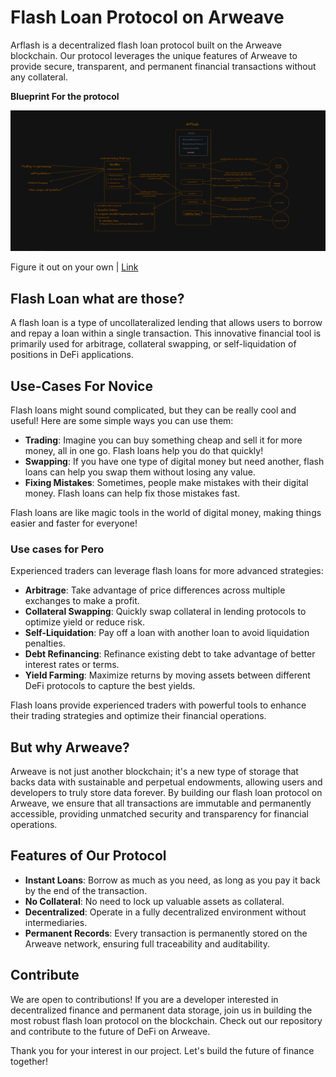 # Flash Loan Protocol on Arweave

Arflash is 
a decentralized flash loan protocol built on the Arweave blockchain. Our protocol leverages the unique features of Arweave to provide secure, transparent, and permanent financial transactions without any collateral.


**Blueprint For the protocol**

![alt text](./Assets/image.png)

Figure it out on your own | [Link](https://excalidraw.com/#room=87d6fe615f69235eef84,pPqvjaqty2HC5ZDZo4V2-g)



## Flash Loan what are those?

A flash loan is a type of uncollateralized lending that allows users to borrow and repay a loan within a single transaction. This innovative financial tool is primarily used for arbitrage, collateral swapping, or self-liquidation of positions in DeFi applications.


## Use-Cases For Novice

Flash loans might sound complicated, but they can be really cool and useful! Here are some simple ways you can use them:

- **Trading**: Imagine you can buy something cheap and sell it for more money, all in one go. Flash loans help you do that quickly!
- **Swapping**: If you have one type of digital money but need another, flash loans can help you swap them without losing any value.
- **Fixing Mistakes**: Sometimes, people make mistakes with their digital money. Flash loans can help fix those mistakes fast.

Flash loans are like magic tools in the world of digital money, making things easier and faster for everyone!

### Use cases for Pero

Experienced traders can leverage flash loans for more advanced strategies:

- **Arbitrage**: Take advantage of price differences across multiple exchanges to make a profit.
- **Collateral Swapping**: Quickly swap collateral in lending protocols to optimize yield or reduce risk.
- **Self-Liquidation**: Pay off a loan with another loan to avoid liquidation penalties.
- **Debt Refinancing**: Refinance existing debt to take advantage of better interest rates or terms.
- **Yield Farming**: Maximize returns by moving assets between different DeFi protocols to capture the best yields.

Flash loans provide experienced traders with powerful tools to enhance their trading strategies and optimize their financial operations.



## But why Arweave?

Arweave is not just another blockchain; it's a new type of storage that backs data with sustainable and perpetual endowments, allowing users and developers to truly store data forever. By building our flash loan protocol on Arweave, we ensure that all transactions are immutable and permanently accessible, providing unmatched security and transparency for financial operations.

## Features of Our Protocol

- **Instant Loans**: Borrow as much as you need, as long as you pay it back by the end of the transaction.
- **No Collateral**: No need to lock up valuable assets as collateral.
- **Decentralized**: Operate in a fully decentralized environment without intermediaries.
- **Permanent Records**: Every transaction is permanently stored on the Arweave network, ensuring full traceability and auditability.



## Contribute

We are open to contributions! If you are a developer interested in decentralized finance and permanent data storage, join us in building the most robust flash loan protocol on the blockchain. Check out our repository and contribute to the future of DeFi on Arweave.

Thank you for your interest in our project. Let's build the future of finance together!